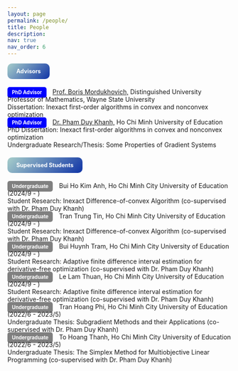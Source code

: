 ```yaml
---
layout: page
permalink: /people/
title: People
description: 
nav: true
nav_order: 6
---
```

<head>
    <meta charset="UTF-8">
    <meta name="viewport" content="width=device-width, initial-scale=1.0">
    <title>Toggle Talks Section</title>
    <style>
        .badge {
            display: inline-block;
            padding: 10px 20px;
            border-radius: 10px; /* Creates the round shape */
            background: linear-gradient(135deg, #a8cfcb, #1034a6); /* Gradient background */
            color: white; /* Text color */
            font-weight: bold;
            font-size: 0.9em;
            text-align: center;
            cursor: pointer; /* Changes cursor to pointer on hover */
            transition: all 0.3s ease; /* Smooth transition */
        }
        .badge:hover {
            transform: translateY(-3px); /* Lift effect on hover */
            box-shadow: 0 8px 20px rgba(0, 0, 0, 0.4); /* Shadow on hover */
        }
        .newbage {
        background-color: blue; /* Light gray background for the badge */
        border-radius: 5px; /* Rounded corners */
        padding: 5px 10px; /* Padding inside the badge */
        font-size: 0.8em; /* Slightly smaller font */
        margin-right: 10px; /* Space between badge and name */
        color: white; /* Set the font color to white */
        font-weight: bold;
        }
        .newbagest {
        background-color: grey; /* Light gray background for the badge */
        border-radius: 5px; /* Rounded corners */
        padding: 5px 10px; /* Padding inside the badge */
        font-size: 0.8em; /* Slightly smaller font */
        margin-right: 10px; /* Space between badge and name */
        color: white; /* Set the font color to white */
        font-weight: bold;
        }
        #talks-content {
            display: block; /* Initially show the content */
            margin-top: 10px; /* Space above the content */
        }
        #student-content {
            display: block; /* Initially show the content */
            margin-top: 10px; /* Space above the content */
        }
    </style>
    <script>
        function toggleTalks() {
            var content = document.getElementById('talks-content');
            content.style.display = (content.style.display === 'block') ? 'none' : 'block';
        }
        function togglestudent() {
            var content = document.getElementById('student-content');
            content.style.display = (content.style.display === 'block') ? 'none' : 'block';
        }
    </script>
</head>
<body>

<div class="badge" onclick="toggleTalks()">Advisors</div>

<div style="margin-top: 20px;"></div> 

<!-- Content to be toggled -->
<div id="talks-content">
    <span class="newbage">PhD Advisor</span>
    <a href="https://borismordukhovich.com/">Prof. Boris Mordukhovich,</a> Distinguished University Professor of Mathematics, Wayne State University
    <div>
        Dissertation: Inexact first-order algorithms in convex and nonconvex optimization
    </div>
    <span class="newbage">PhD Advisor</span>
    <a href="https://sites.google.com/site/khanhpd182/">Dr. Pham Duy Khanh,</a> Ho Chi Minh University of Education
    <div>
        PhD Dissertation: Inexact first-order algorithms in convex and nonconvex optimization
    </div>
    <div>
        Undergraduate Research/Thesis: Some Properties of Gradient Systems
    </div>
</div>

<div style="margin-top: 20px;"></div> 

<div class="badge" onclick="togglestudent()">Supervised Students</div>

<div style="margin-top: 20px;"></div> 

<!-- Content to be toggled -->
<div id="student-content">
    <span class="newbagest">Undergraduate</span>
    Bui Ho Kim Anh, Ho Chi Minh City University of Education  (2024/9 - )
    <div>
        Student Research: Inexact Difference-of-convex Algorithm (co-supervised with Dr. Pham Duy Khanh)
    </div>
    <span class="newbagest">Undergraduate</span>
    Tran Trung Tin, Ho Chi Minh City University of Education  (2024/9 - )
    <div>
        Student Research: Inexact Difference-of-convex Algorithm (co-supervised with Dr. Pham Duy Khanh)
    </div>
    <span class="newbagest">Undergraduate</span>
    Bui Huynh Tram, Ho Chi Minh City University of Education  (2024/9 - )
    <div>
        Student Research: Adaptive finite difference interval estimation for derivative-free optimization (co-supervised with Dr. Pham Duy Khanh)
    </div>
    <span class="newbagest">Undergraduate</span>
    Le Lam Thuan, Ho Chi Minh City University of Education  (2024/9 - )
    <div>
        Student Research: Adaptive finite difference interval estimation for derivative-free optimization (co-supervised with Dr. Pham Duy Khanh)
    </div>
    <span class="newbagest">Undergraduate</span>
    Tran Hoang Phi, Ho Chi Minh City University of Education  (2022/6 - 2023/5)
    <div>
        Undergraduate Thesis: Subgradient Methods and their Applications (co-supervised with Dr. Pham Duy Khanh)
    </div>
    <span class="newbagest">Undergraduate</span>
    To Hoang Thanh, Ho Chi Minh City University of Education  (2022/6 - 2023/5)
    <div>
        Undergraduate Thesis: The Simplex Method for Multiobjective Linear Programming (co-supervised with Dr. Pham Duy Khanh)
    </div>
</div>













